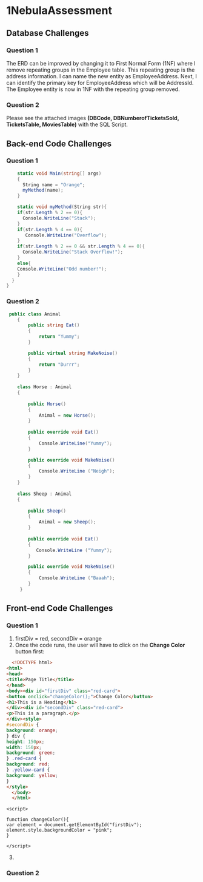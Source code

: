# 1NebulaAssessment
## Database Challenges
### Question 1
The ERD can be improved by changing it to First Normal Form (1NF) where I remove repeating groups in the Employee table. This repeating group is the address information. I can name the new entity as EmployeeAddress. Next, I can identify the primary key for EmployeeAddress which will be AddressId. The Employee entity is now in 1NF with the repeating group removed.

### Question 2

Please see the attached images **(DBCode, DBNumberofTicketsSold, TicketsTable, MoviesTable)** with the SQL Script.

## Back-end Code Challenges
### Question 1

```C#
    static void Main(string[] args)
    {
      String name = "Orange";
      myMethod(name);
    }

    static void myMethod(String str){
    if(str.Length % 2 == 0){
      Console.WriteLine("Stack");
    }
    if(str.Length % 4 == 0){
       Console.WriteLine("Overflow");
    }
    if(str.Length % 2 == 0 && str.Length % 4 == 0){
      Console.WriteLine("Stack Overflow!");
    }
    else{
    Console.WriteLine("Odd number!");
    }
  }
}
```
### Question 2
```c#
 public class Animal
    {
        public string Eat()
        {
            return "Yummy";
        }

        public virtual string MakeNoise()
        {
            return "Durrr";
        }
    }
    
    class Horse : Animal
    {
    
    	public Horse()
        {
        	Animal = new Horse();
        }
        
        public override void Eat()
        {
            Console.WriteLine("Yummy");
        }

        public override void MakeNoise()
        {
            Console.WriteLine ("Neigh");
        }
    }
    
    class Sheep : Animal
    {
    
    	public Sheep()
        {
        	Animal = new Sheep();
        }
        
        public override void Eat()
        {
           Console.WriteLine ("Yummy");
        }

        public override void MakeNoise()
        {
            Console.WriteLine ("Baaah");
        }
     }
```

## Front-end Code Challenges
### Question 1
1. firstDiv = red, secondDiv = orange
2. Once the code runs, the user will have to click on the **Change Color** button first:
```html
  <!DOCTYPE html>
<html>
<head>
<title>Page Title</title>
</head>
<body><div id="firstDiv" class="red-card">
<button onclick="changeColor();">Change Color</button>
<h1>This is a Heading</h1>
</div><div id="secondDiv" class="red-card">
<p>This is a paragraph.</p>
</div><style>
#secondDiv {
background: orange;
} div {
height: 150px;
width: 150px;
background: green;
} .red-card {
background: red;
} .yellow-card {
background: yellow;
}
</style>
  </body>
  </html>
  ```
  
  ```script
  <script>

function changeColor(){
var element = document.getElementById("firstDiv");
element.style.backgroundColor = "pink";
}

</script>
```
3.

### Question 2
